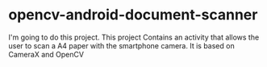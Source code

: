 # opencv-android-document-scanner
 I'm going to do this project. This project Contains an activity that allows the user to scan a A4 paper with the smartphone camera. It is based on CameraX and OpenCV

